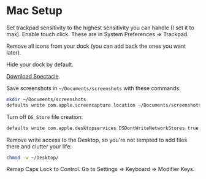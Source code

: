 # Mac Setup

Set trackpad sensitivity to the highest sensitivity you can handle (I set it to max).  Enable touch click.  These are in System Preferences => Trackpad.

Remove all icons from your dock (you can add back the ones you want later).

Hide your dock by default.

[Download Spectacle](https://www.spectacleapp.com/).

Save screenshots in `~/Documents/screenshots` with these commands:

```bash
mkdir ~/Documents/screenshots
defaults write com.apple.screencapture location ~/Documents/screenshots
```

Turn off `DS_Store` file creation:

```bash
defaults write com.apple.desktopservices DSDontWriteNetworkStores true
```

Remove write access to the Desktop, so you're not tempted to add files there and clutter your life:

```bash
chmod -w ~/Desktop/
```

Remap Caps Lock to Control.  Go to Settings => Keyboard => Modifier Keys.

